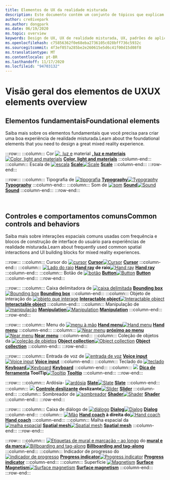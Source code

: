 ```yaml
---
title: Elementos de UX da realidade misturada
description: Este documento contém um conjunto de tópicos que explicam como projetar para dispositivos de realidade misturada.
author: cre8ivepark
ms.author: dongpark
ms.date: 06/19/2020
ms.topic: overview
keywords: Design de UX, UX de realidade misturada, UX, padrões de aplicativo, controles, estilo, HoloLens, interação, interação espacial, interface do usuário espacial, elementos de UX, comportamentos, blocos de construção, tipografia, cor, headset de realidade misturada, headset de realidade mista do Windows, headset de realidade virtual, HoloLens, MRTK, kit de ferramentas de realidade misturada
ms.openlocfilehash: c75856362f0e68eba2736105c028bff736c5932c
ms.sourcegitcommit: 4f3ef057a285be2e260615e5d6c41f00d15d08f8
ms.translationtype: MT
ms.contentlocale: pt-BR
ms.lasthandoff: 11/17/2020
ms.locfileid: "94703132"
---
```

# <a name="ux-elements-overview"></a><span data-ttu-id="84cc7-104">Visão geral dos elementos de UX</span><span class="sxs-lookup"><span data-stu-id="84cc7-104">UX elements overview</span></span>
## <a name="foundational-elements"></a><span data-ttu-id="84cc7-105">Elementos fundamentais</span><span class="sxs-lookup"><span data-stu-id="84cc7-105">Foundational elements</span></span>
<span data-ttu-id="84cc7-106">Saiba mais sobre os elementos fundamentais que você precisa para criar uma boa experiência de realidade misturada.</span><span class="sxs-lookup"><span data-stu-id="84cc7-106">Learn about the foundational elements that you need to design a great mixed reality experience.</span></span>

:::row:::
    :::column:::
       <span data-ttu-id="84cc7-107">Cor [ ![ , luz e](images/640px-fragments.png)](color-light-and-materials.md) material **[, luz e materiais](color-light-and-materials.md)**</span><span class="sxs-lookup"><span data-stu-id="84cc7-107">[![Color, light and materials](images/640px-fragments.png)](color-light-and-materials.md) **[Color, light and materials](color-light-and-materials.md)**</span></span>
    :::column-end:::
    :::column:::
       <span data-ttu-id="84cc7-108">Escala de [ ![ escala](images/volvo-cars-microsoft-hololens-experience01-640px.png)](scale.md) **[Scale](scale.md)**</span><span class="sxs-lookup"><span data-stu-id="84cc7-108">[![Scale](images/volvo-cars-microsoft-hololens-experience01-640px.png)](scale.md) **[Scale](scale.md)**</span></span>
    :::column-end:::
:::row-end:::

:::row:::
    :::column:::
       <span data-ttu-id="84cc7-109">Tipografia de [ ![ tipografia](images/typography-cover.png)](typography.md) **[Typography](typography.md)**</span><span class="sxs-lookup"><span data-stu-id="84cc7-109">[![Typography](images/typography-cover.png)](typography.md) **[Typography](typography.md)**</span></span>
    :::column-end:::
    :::column:::
       <span data-ttu-id="84cc7-110">Som de [ ![ som](images/spatialaudio.png)](spatial-sound-design.md) **[Sound](spatial-sound-design.md)**</span><span class="sxs-lookup"><span data-stu-id="84cc7-110">[![Sound](images/spatialaudio.png)](spatial-sound-design.md) **[Sound](spatial-sound-design.md)**</span></span>
    :::column-end:::
:::row-end:::

<br>

## <a name="common-controls-and-behaviors"></a><span data-ttu-id="84cc7-111">Controles e comportamentos comuns</span><span class="sxs-lookup"><span data-stu-id="84cc7-111">Common controls and behaviors</span></span>
<span data-ttu-id="84cc7-112">Saiba mais sobre interações espaciais comuns usadas com frequência e blocos de construção de interface do usuário para experiências de realidade misturada.</span><span class="sxs-lookup"><span data-stu-id="84cc7-112">Learn about frequently used common spatial interactions and UI building blocks for mixed reality experiences.</span></span>

:::row:::
    :::column:::
       <span data-ttu-id="84cc7-113">Cursor do [ ![ cursor](images/UX_Hero_Cursor.jpg)](cursors.md) **[Cursor](cursors.md)**</span><span class="sxs-lookup"><span data-stu-id="84cc7-113">[![Cursor](images/UX_Hero_Cursor.jpg)](cursors.md) **[Cursor](cursors.md)**</span></span>
    :::column-end:::
    :::column:::
       <span data-ttu-id="84cc7-114">[ ![ Lado do raio](images/UX_Hero_HandRay.jpg)](point-and-commit.md) **[Hand ray](point-and-commit.md) de raio**</span><span class="sxs-lookup"><span data-stu-id="84cc7-114">[![Hand ray](images/UX_Hero_HandRay.jpg)](point-and-commit.md) **[Hand ray](point-and-commit.md)**</span></span>
    :::column-end:::
    :::column:::
       <span data-ttu-id="84cc7-115">Botão de [ ![ botão](images/UX_Hero_Button.jpg)](button.md) **[Button](button.md)**</span><span class="sxs-lookup"><span data-stu-id="84cc7-115">[![Button](images/UX_Hero_Button.jpg)](button.md) **[Button](button.md)**</span></span>
    :::column-end:::
:::row-end:::

:::row:::
    :::column:::
       <span data-ttu-id="84cc7-116">Caixa delimitadora de [ ![ caixa delimitada](images/UX_Hero_BoundingBox.jpg)](app-bar-and-bounding-box.md) **[Bounding box](app-bar-and-bounding-box.md)**</span><span class="sxs-lookup"><span data-stu-id="84cc7-116">[![Bounding box](images/UX_Hero_BoundingBox.jpg)](app-bar-and-bounding-box.md) **[Bounding box](app-bar-and-bounding-box.md)**</span></span>
    :::column-end:::
    :::column:::
       <span data-ttu-id="84cc7-117">Objeto de interação do [ ![ objeto que interage](images/UX_Hero_Interactable.jpg)](interactable-object.md) **[Interactable object](interactable-object.md)**</span><span class="sxs-lookup"><span data-stu-id="84cc7-117">[![Interactable object](images/UX_Hero_Interactable.jpg)](interactable-object.md) **[Interactable object](interactable-object.md)**</span></span>
    :::column-end:::
    :::column:::
       <span data-ttu-id="84cc7-118">Manipulação de [ ![ manipulação](images/UX_Hero_Manipulation.jpg)](direct-manipulation.md) **[Manipulation](direct-manipulation.md)**</span><span class="sxs-lookup"><span data-stu-id="84cc7-118">[![Manipulation](images/UX_Hero_Manipulation.jpg)](direct-manipulation.md) **[Manipulation](direct-manipulation.md)**</span></span>
    :::column-end:::
:::row-end:::

:::row:::
    :::column:::
       <span data-ttu-id="84cc7-119">Menu do [ ![ menu à mão](images/UX_Hero_HandMenu.jpg)](hand-menu.md) **[Hand menu](hand-menu.md)**</span><span class="sxs-lookup"><span data-stu-id="84cc7-119">[![Hand menu](images/UX_Hero_HandMenu.jpg)](hand-menu.md) **[Hand menu](hand-menu.md)**</span></span>
    :::column-end:::
    :::column:::
       <span data-ttu-id="84cc7-120">[ ![ Near menu](images/UX_Hero_NearMenu.jpg)](near-menu.md) **[próximo ao menu](near-menu.md)**</span><span class="sxs-lookup"><span data-stu-id="84cc7-120">[![Near menu](images/UX_Hero_NearMenu.jpg)](near-menu.md) **[Near menu](near-menu.md)**</span></span>
    :::column-end:::
    :::column:::
       <span data-ttu-id="84cc7-121">Coleção de objetos da [ ![ coleção de objetos](images/UX_Hero_ObjectCollection.jpg)](object-collection.md) **[Object collection](object-collection.md)**</span><span class="sxs-lookup"><span data-stu-id="84cc7-121">[![Object collection](images/UX_Hero_ObjectCollection.jpg)](object-collection.md) **[Object collection](object-collection.md)**</span></span>
    :::column-end:::
:::row-end:::

:::row:::
    :::column:::
       <span data-ttu-id="84cc7-122">Entrada de voz de [ ![ entrada de voz](images/UX_Hero_VoiceCommand.jpg)](voice-input.md) **[Voice input](voice-input.md)**</span><span class="sxs-lookup"><span data-stu-id="84cc7-122">[![Voice input](images/UX_Hero_VoiceCommand.jpg)](voice-input.md) **[Voice input](voice-input.md)**</span></span>
    :::column-end:::
    :::column:::
       <span data-ttu-id="84cc7-123">Teclado do [ ![ teclado](images/UX_Hero_Keyboard.jpg)](keyboard.md) **[Keyboard](keyboard.md)**</span><span class="sxs-lookup"><span data-stu-id="84cc7-123">[![Keyboard](images/UX_Hero_Keyboard.jpg)](keyboard.md) **[Keyboard](keyboard.md)**</span></span>
    :::column-end:::
    :::column:::
       <span data-ttu-id="84cc7-124">[ ![](images/UX_Hero_Tooltip.jpg)](tooltip.md) **[Dica de ferramenta](tooltip.md) ToolTip**</span><span class="sxs-lookup"><span data-stu-id="84cc7-124">[![Tooltip](images/UX_Hero_Tooltip.jpg)](tooltip.md) **[Tooltip](tooltip.md)**</span></span>
    :::column-end:::
:::row-end:::

:::row:::
    :::column:::
       <span data-ttu-id="84cc7-125">Ardósia- [ ![ ardósia](images/UX_Hero_Slate.jpg)](slate.md) **[Slate](slate.md)**</span><span class="sxs-lookup"><span data-stu-id="84cc7-125">[![Slate](images/UX_Hero_Slate.jpg)](slate.md) **[Slate](slate.md)**</span></span>
    :::column-end:::
    :::column:::
       <span data-ttu-id="84cc7-126">[ ![](images/UX_Hero_Slider.jpg)](slider.md) **[Controle deslizante](slider.md) deslizante**</span><span class="sxs-lookup"><span data-stu-id="84cc7-126">[![Slider](images/UX_Hero_Slider.jpg)](slider.md) **[Slider](slider.md)**</span></span>
    :::column-end:::
    :::column:::
        <span data-ttu-id="84cc7-127">Sombreador de [ ![ sombreador](images/UX_Hero_StandardShader.jpg)](shader.md) **[Shader](shader.md)**</span><span class="sxs-lookup"><span data-stu-id="84cc7-127">[![Shader](images/UX_Hero_StandardShader.jpg)](shader.md) **[Shader](shader.md)**</span></span>
    :::column-end:::
:::row-end:::

:::row:::
    :::column:::
       <span data-ttu-id="84cc7-128">Caixa de diálogo de [ ![ diálogo](images/MRTK_UX_Dialog.jpg)](dialog-ui.md) **[Dialog](dialog-ui.md)**</span><span class="sxs-lookup"><span data-stu-id="84cc7-128">[![Dialog](images/MRTK_UX_Dialog.jpg)](dialog-ui.md) **[Dialog](dialog-ui.md)**</span></span>
    :::column-end:::
    :::column:::
       <span data-ttu-id="84cc7-129">[ ![ Mão](images/HandCoach/MRTK_handCoach.jpg)](hand-coach.md) **[Hand coach](hand-coach.md) à direita do**</span><span class="sxs-lookup"><span data-stu-id="84cc7-129">[![Hand coach](images/HandCoach/MRTK_handCoach.jpg)](hand-coach.md) **[Hand coach](hand-coach.md)**</span></span>
    :::column-end:::
    :::column:::
       <span data-ttu-id="84cc7-130">Malha espacial da [ ![ malha espacial](images/MRTK_PulseShader_SpatialMesh.gif)](spatial-mesh-ux.md) **[Spatial mesh](spatial-mesh-ux.md)**</span><span class="sxs-lookup"><span data-stu-id="84cc7-130">[![Spatial mesh](images/MRTK_PulseShader_SpatialMesh.gif)](spatial-mesh-ux.md) **[Spatial mesh](spatial-mesh-ux.md)**</span></span>
    :::column-end:::
:::row-end:::

:::row:::
    :::column:::
        <span data-ttu-id="84cc7-131">[ ![ Etiquetas de mural e marcação – ao longo](images/MRTK_TagAlong.gif)](billboarding-and-tag-along.md) do **[mural e da marca](billboarding-and-tag-along.md)**</span><span class="sxs-lookup"><span data-stu-id="84cc7-131">[![Billboarding and tag-along](images/MRTK_TagAlong.gif)](billboarding-and-tag-along.md) **[Billboarding and tag-along](billboarding-and-tag-along.md)**</span></span>
    :::column-end:::
    :::column:::
       <span data-ttu-id="84cc7-132">Indicador de progresso do [ ![ indicador de progresso](images/MRTK_ProgressIndicator.gif)](progress.md) **[Progress indicator](progress.md)**</span><span class="sxs-lookup"><span data-stu-id="84cc7-132">[![Progress indicator](images/MRTK_ProgressIndicator.gif)](progress.md) **[Progress indicator](progress.md)**</span></span>
    :::column-end:::
    :::column:::
       <span data-ttu-id="84cc7-133">Superfície [ ![ Magnetism](images/MRTK_SurfaceMagnetism.gif)](surface-magnetism.md) **[Surface Magnetism](surface-magnetism.md)**</span><span class="sxs-lookup"><span data-stu-id="84cc7-133">[![Surface magnetism](images/MRTK_SurfaceMagnetism.gif)](surface-magnetism.md) **[Surface magnetism](surface-magnetism.md)**</span></span>
    :::column-end:::
:::row-end:::

<br>
